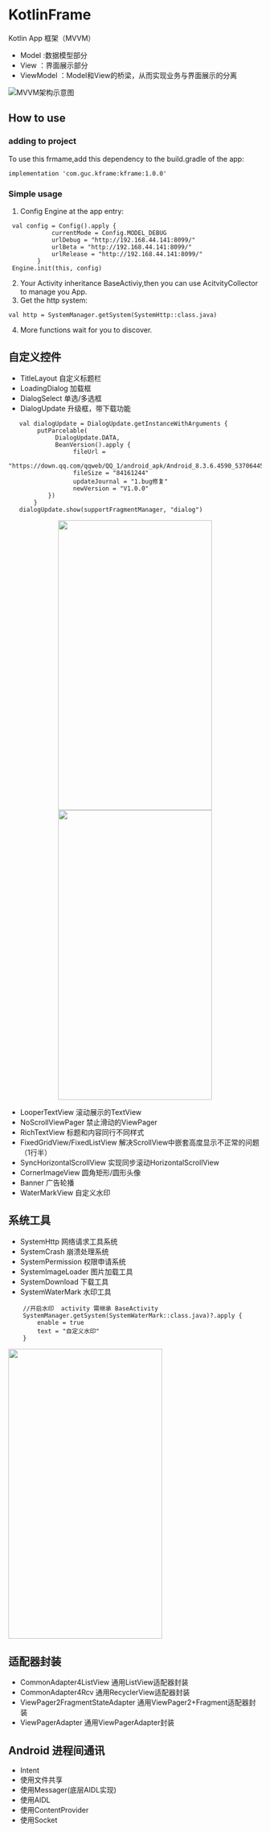 # KotlinFrame
Kotlin App 框架（MVVM）
* Model :数据模型部分
* View ：界面展示部分
* ViewModel ：Model和View的桥梁，从而实现业务与界面展示的分离

![MVVM架构示意图](https://github.com/icookingcode/KotlinFrame/blob/master/snapshoot/mvvm.png)
## How to use
### adding to project
To use this frmame,add this dependency to the build.gradle of the app:
```
implementation 'com.guc.kframe:kframe:1.0.0'
```
### Simple usage
1. Config Engine at the app entry:
```
 val config = Config().apply {
            currentMode = Config.MODEL_DEBUG
            urlDebug = "http://192.168.44.141:8099/"
            urlBeta = "http://192.168.44.141:8099/"
            urlRelease = "http://192.168.44.141:8099/"
        }
 Engine.init(this, config)
```
2. Your Activity inheritance BaseActiviy,then you can use AcitvityCollector to manage you App.
3. Get the http system:
```
val http = SystemManager.getSystem(SystemHttp::class.java)
```
4. More functions wait for you to discover.

## 自定义控件
* TitleLayout   自定义标题栏
* LoadingDialog 加载框
* DialogSelect  单选/多选框
* DialogUpdate  升级框，带下载功能
```
   val dialogUpdate = DialogUpdate.getInstanceWithArguments {
        putParcelable(
             DialogUpdate.DATA,
             BeanVersion().apply {
                  fileUrl =
                       "https://down.qq.com/qqweb/QQ_1/android_apk/Android_8.3.6.4590_537064458.apk"
                  fileSize = "84161244"
                  updateJournal = "1.bug修复"
                  newVersion = "V1.0.0"
           })
       }
   dialogUpdate.show(supportFragmentManager, "dialog")
```
<center class="half">
 <img src="https://github.com/icookingcode/KotlinFrame/blob/master/snapshoot/Screenshot_1591588183.png"  height="576" width="306"/><img src="https://github.com/icookingcode/KotlinFrame/blob/master/snapshoot/Screenshot_1591922802.png"  height="576" width="306"/>
</center>

* LooperTextView  滚动展示的TextView
* NoScrollViewPager  禁止滑动的ViewPager
* RichTextView  标题和内容同行不同样式
* FixedGridView/FixedListView  解决ScrollView中嵌套高度显示不正常的问题（1行半）
* SyncHorizontalScrollView  实现同步滚动HorizontalScrollView
* CornerImageView  圆角矩形/圆形头像
* Banner  广告轮播
* WaterMarkView  自定义水印

## 系统工具
* SystemHttp 网络请求工具系统
* SystemCrash 崩溃处理系统
* SystemPermission 权限申请系统
* SystemImageLoader 图片加载工具
* SystemDownload  下载工具
* SystemWaterMark  水印工具
```
    //开启水印  activity 需继承 BaseActivity
    SystemManager.getSystem(SystemWaterMark::class.java)?.apply {
        enable = true
        text = "自定义水印"
    }
```
<img src="https://github.com/icookingcode/KotlinFrame/blob/master/snapshoot/Screenshot_1592188658.png"  height="576" width="306"/>

## 适配器封装
* CommonAdapter4ListView  通用ListView适配器封装
* CommonAdapter4Rcv  通用RecyclerView适配器封装
* ViewPager2FragmentStateAdapter  通用ViewPager2+Fragment适配器封装
* ViewPagerAdapter  通用ViewPagerAdapter封装

## Android 进程间通讯
* Intent
* 使用文件共享
* 使用Messager(底层AIDL实现)
* 使用AIDL
* 使用ContentProvider
* 使用Socket